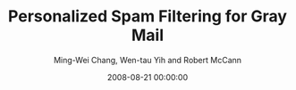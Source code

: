 ---
title: "Personalized Spam Filtering for Gray Mail "
collection: publications
permalink: /publication/2008-08-21-0026
date: 2008-08-21 00:00:00
author: 'Ming-Wei Chang, Wen-tau Yih and Robert McCann'
venue: 'CEAS-2008'
---